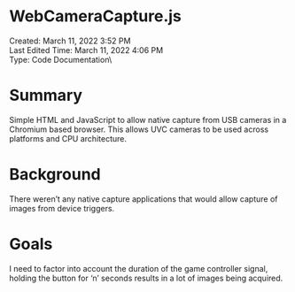# WebCameraCapture.js

Created: March 11, 2022 3:52 PM\
Last Edited Time: March 11, 2022 4:06 PM\
Type: Code Documentation\

# Summary

Simple HTML and JavaScript to allow native capture from USB cameras in a Chromium based browser. This allows UVC cameras to be used across platforms and CPU architecture.

# Background

There weren’t any native capture applications that would allow capture of images from device triggers. 

# Goals

I need to factor into account the duration of the game controller signal, holding the button for ‘n’ seconds results in a lot of images being acquired.